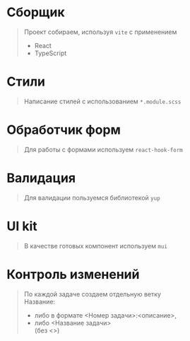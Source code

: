 # Сборщик
> Проект собираем, используя `vite` с применением
> - React
> - TypeScript

# Стили
> Написание стилей с использованием `*.module.scss`
> 
# Обработчик форм
> Для работы с формами используем `react-hook-form`
> 
# Валидация
> Для валидации пользуемся библиотекой `yup`

# UI kit
> В качестве готовых компонент используем `mui`

# Контроль изменений
> По каждой задаче создаем отдельную ветку  
Название: 
> - либо в формате <Номер задачи>:<описание>, 
> - либо <Название задачи>  
(без <>)
